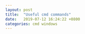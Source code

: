 ```yaml
---
layout: post
title:  "Useful cmd commands"
date:   2019-07-12 16:24:22 +0800
categories: cmd windows
---
```


